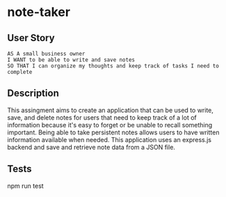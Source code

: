 # note-taker



  ## User Story
    AS A small business owner
    I WANT to be able to write and save notes
    SO THAT I can organize my thoughts and keep track of tasks I need to complete
   

  ## Description
  This assingment aims to create an application that can be used to write, save, and delete notes for users that need to keep track of a lot of information because it's easy to forget or be unable to recall something important. Being able to take persistent notes allows users to have written information available when needed. This application uses an express.js backend and save and retrieve note data from a JSON file.
  

  ## Tests
  npm run test
  

